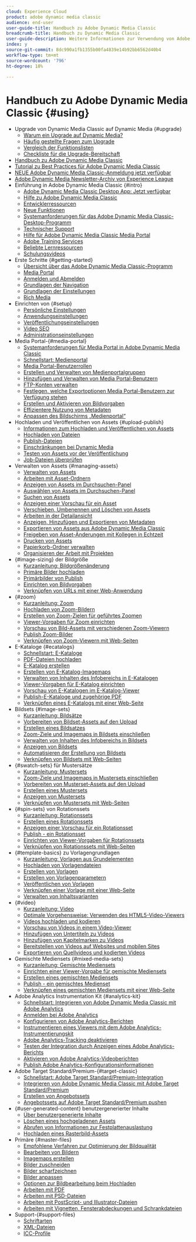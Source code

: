 ```yaml
---
cloud: Experience Cloud
product: adobe dynamic media classic
audience: end-user
user-guide-title: Handbuch zu Adobe Dynamic Media Classic
breadcrumb-title: Handbuch zu Dynamic Media Classic
user-guide-description: Weitere Informationen zur Verwendung von Adobe Dynamic Media Classic
index: y
source-git-commit: 8dc990a1fb1355b00fa4839e14b92bb6562d40b4
workflow-type: tm+mt
source-wordcount: '796'
ht-degree: 18%

---
```



# Handbuch zu Adobe Dynamic Media Classic {#using}

+ Upgrade von Dynamic Media Classic auf Dynamic Media {#upgrade}
   + [Warum ein Upgrade auf Dynamic Media?](upgrade.md)
   + [Häufig gestellte Fragen zum Upgrade](upgrade-faq.md)
   + [Vergleich der Funktionslisten](upgrade-feature-comparison.md)
   + [Checkliste für die Upgrade-Bereitschaft](upgrade-readiness.md)
+ [Handbuch zu Adobe Dynamic Media Classic](home.md)
+ [Tutorial zu Best Practices für Adobe Dynamic Media Classic](https://experienceleague.adobe.com/en/docs/experience-manager-learn/dynamic-media-classic-tutorial/overview)
+ [NEUE Adobe Dynamic Media Classic-Anmeldung jetzt verfügbar](new-ui-2020.md)
+ [Adobe Dynamic Media Newsletter-Archiv von Experience League](dynamic-media-newsletter.md)
+ Einführung in Adobe Dynamic Media Classic {#intro}
   + [Adobe Dynamic Media Classic Desktop App: Jetzt verfügbar](dynamic-media-classic-desktop-app.md)
   + [Hilfe zu Adobe Dynamic Media Classic](introduction.md)
   + [Entwicklerressourcen](developer-resources.md)
   + [Neue Funktionen](whats-new.md)
   + [Systemanforderungen für das Adobe Dynamic Media Classic-Desktop-Programm](system-requirements.md)
   + [Technischer Support](support.md)
   + [Hilfe für Adobe Dynamic Media Classic Media Portal](help-dmc-media-portal.md)
   + [Adobe Training Services](training-services.md)
   + [Beliebte Lernressourcen](popular-resources.md)
   + [Schulungsvideos](training-videos.md)
+ Erste Schritte {#getting-started}
   + [Übersicht über das Adobe Dynamic Media Classic-Programm](dmc-platform-overview.md)
   + [Media Portal](media-portal.md)
   + [Anmelden und Abmelden](signing-out.md)
   + [Grundlagen der Navigation](navigation-basics.md)
   + [Grundlagen der Einstellungen](setup-basics.md)
   + [Rich Media](rich-media.md)
+ Einrichten von {#setup}
   + [Persönliche Einstellungen](personal-setup.md)
   + [Anwendungseinstellungen](application-setup.md)
   + [Veröffentlichungseinstellungen](publish-setup.md)
   + [Video SEO](video-seo-search-engine-optimization.md)
   + [Administrationseinstellungen](administration-setup.md)
+ Media Portal-{#media-portal}
   + [Systemanforderungen für Media Portal in Adobe Dynamic Media Classic](system-requirements-media-portal.md)
   + [Schnellstart: Medienportal](quick-start-media-portal-administration.md)
   + [Media Portal-Benutzerrollen](media-portal-user-roles.md)
   + [Erstellen und Verwalten von Medienportalgruppen](creating-media-portal-groups.md)
   + [Hinzufügen und Verwalten von Media Portal-Benutzern](adding-media-portal-users.md)
   + [FTP-Konten verwalten](ftp-accounts.md)
   + [Festlegen, welche Exportoptionen Media Portal-Benutzern zur Verfügung stehen](specifying-export-options-available-media.md)
   + [Erstellen und Aktivieren von Bildvorgaben](creating-enabling-image-presets.md)
   + [Effizientere Nutzung von Metadaten](making-efficient-metadata.md)
   + [Anpassen des Bildschirms „Medienportal“](customizing-media-portal-screen.md)
+ Hochladen und Veröffentlichen von Assets {#upload-publish}
   + [Informationen zum Hochladen und Veröffentlichen von Assets](about-asset-upload-publish.md)
   + [Hochladen von Dateien](uploading-files.md)
   + [Publish-Dateien](publishing-files.md)
   + [Einschränkungen bei Dynamic Media](limitations.md)
   + [Testen von Assets vor der Veröffentlichung](testing-assets-making-them-public.md)
   + [Job-Dateien überprüfen](checking-job-files.md)
+ Verwalten von Assets {#managing-assets}
   + [Verwalten von Assets](about-managing-assets.md)
   + [Arbeiten mit Asset-Ordnern](asset-folders.md)
   + [Anzeigen von Assets im Durchsuchen-Panel](viewing-assets-browse-panel.md)
   + [Auswählen von Assets im Durchsuchen-Panel](selecting-assets-browse-panel.md)
   + [Suchen von Assets](searching-assets.md)
   + [Anzeigen einer Vorschau für ein Asset](previewing-asset.md)
   + [Verschieben, Umbenennen und Löschen von Assets](moving-renaming-deleting-assets.md)
   + [Arbeiten in der Detailansicht](detail-view.md)
   + [Anzeigen, Hinzufügen und Exportieren von Metadaten](viewing-adding-exporting-metadata.md)
   + [Exportieren von Assets aus Adobe Dynamic Media Classic](exporting-assets-from-dmc.md)
   + [Freigeben von Asset-Änderungen mit Kollegen in Echtzeit](sharing-asset-changes-peers-real.md)
   + [Drucken von Assets](printing-assets.md)
   + [Papierkorb-Ordner verwalten](trash-folder.md)
   + [Organisieren der Arbeit mit Projekten](organizing-projects.md)
+ {#image-sizing} der Bildgröße
   + [Kurzanleitung: Bildgrößenänderung](quick-start-image-sizing.md)
   + [Primäre Bilder hochladen](uploading-master-images.md)
   + [Primärbilder von Publish](publishing-master-images.md)
   + [Einrichten von Bildvorgaben](setting-image-presets.md)
   + [Verknüpfen von URLs mit einer Web-Anwendung](linking-urls-web-application.md)
+ {#zoom}
   + [Kurzanleitung: Zoom](quick-start-zoom.md)
   + [Hochladen von Zoom-Bildern](uploading-zoom-images.md)
   + [Erstellen von Zoom-Zielen für geführtes Zoomen](creating-zoom-targets-guided-zoom.md)
   + [Viewer-Vorgaben für Zoom einrichten](setting-zoom-viewer-presets.md)
   + [Vorschau von Bild-Assets mit verschiedenen Zoom-Viewern](previewing-image-assets-different-zoom.md)
   + [Publish Zoom-Bilder](publishing-zoom-images.md)
   + [Verknüpfen von Zoom-Viewern mit Web-Seiten](linking-zoom-viewers-web-pages.md)
+ E-Kataloge {#ecatalogs}
   + [Schnellstart: E-Kataloge](quick-start-ecatalog.md)
   + [PDF-Dateien hochladen](uploading-pdf-files.md)
   + [E-Katalog erstellen](creating-ecatalog.md)
   + [Erstellen von E-Katalog-Imagemaps](creating-ecatalog-image-maps.md)
   + [Verwalten von Inhalten des Infobereichs in E-Katalogen](info-panel-content-ecatalog.md)
   + [Viewer-Vorgaben für E-Katalog einrichten](setting-ecatalog-viewer-presets.md)
   + [Vorschau von E-Katalogen im E-Katalog-Viewer](previewing-ecatalogs-ecatalog-viewer.md)
   + [Publish-E-Kataloge und zugehörige PDF](publishing-ecatalogs-associated-pdfs.md)
   + [Verknüpfen eines E-Katalogs mit einer Web-Seite](linking-ecatalog-web-page.md)
+ Bildsets {#image-sets}
   + [Kurzanleitung: Bildsätze](quick-start-image-sets.md)
   + [Vorbereiten von Bildset-Assets auf den Upload](preparing-image-set-assets-upload.md)
   + [Erstellen eines Bildsatzes](creating-image-set.md)
   + [Zoom-Ziele und Imagemaps in Bildsets einschließen](including-zoom-targets-image-maps-image-sets.md)
   + [Verwalten von Inhalten des Infobereichs in Bildsets](info-panel-content-image-sets.md)
   + [Anzeigen von Bildsets](viewing-image-sets.md)
   + [Automatisieren der Erstellung von Bildsets](automated-image-set-generation.md)
   + [Verknüpfen von Bildsets mit Web-Seiten](linking-image-set-web-page.md)
+ {#swatch-sets} für Mustersätze
   + [Kurzanleitung: Mustersets](quick-start-swatch-sets.md)
   + [Zoom-Ziele und Imagemaps in Mustersets einschließen](including-zoom-targets-image-maps-swatch-sets.md)
   + [Vorbereiten von Musterset-Assets auf den Upload](preparing-swatch-set-assets-upload.md)
   + [Erstellen eines Mustersets](creating-swatch-set.md)
   + [Anzeigen von Mustersets](viewing-swatch-sets.md)
   + [Verknüpfen von Mustersets mit Web-Seiten](linking-swatch-set-web-page.md)
+ {#spin-sets} von Rotationssets
   + [Kurzanleitung: Rotationssets](quick-start-spin-sets.md)
   + [Erstellen eines Rotationssets](creating-spin-set.md)
   + [Anzeigen einer Vorschau für ein Rotationsset](previewing-spin-set.md)
   + [Publish - ein Rotationsset](publishing-spin-set.md)
   + [Einrichten von Viewer-Vorgaben für Rotationssets](setting-spin-set-viewer-presets.md)
   + [Verknüpfen von Rotationssets mit Web-Seiten](linking-spin-set-web-page.md)
+ {#template-basics} zu Vorlagengrundlagen
   + [Kurzanleitung: Vorlagen aus Grundelementen](quick-start-template-basics.md)
   + [Hochladen von Vorlagendateien](uploading-template-files.md)
   + [Erstellen von Vorlagen](creating-template.md)
   + [Erstellen von Vorlagenparametern](creating-template-parameters.md)
   + [Veröffentlichen von Vorlagen](publishing-templates.md)
   + [Verknüpfen einer Vorlage mit einer Web-Seite](linking-template-web-page.md)
   + [Verwalten von Inhaltsvarianten](content-variations.md)
+ {#video}
   + [Kurzanleitung: Video](quick-start-video.md)
   + [Optimale Vorgehensweise: Verwenden des HTML5-Video-Viewers](best-practice-using-html5-video.md)
   + [Videos hochladen und kodieren](uploading-encoding-videos.md)
   + [Vorschau von Videos in einem Video-Viewer](previewing-videos-video-viewer.md)
   + [Hinzufügen von Untertiteln zu Videos](adding-captions-video.md)
   + [Hinzufügen von Kapitelmarken zu Videos](adding-chapter-markers-video.md)
   + [Bereitstellen von Videos auf Websites und mobilen Sites](deploying-video-websites-mobile-sites.md)
   + [Exportieren von Quellvideos und kodierten Videos](exporting-source-encoded-videos.md)
+ Gemischte Mediensets {#mixed-media-sets}
   + [Kurzanleitung: Gemischte Mediensets](quick-start-mixed-media-sets.md)
   + [Einrichten einer Viewer-Vorgabe für gemischte Mediensets](setting-mixed-media-set-viewer.md)
   + [Erstellen eines gemischten Mediensets](creating-mixed-media-set.md)
   + [Publish - ein gemischtes Medienset](publishing-mixed-media-set.md)
   + [Verknüpfen eines gemischten Mediensets mit einer Web-Seite](linking-mixed-media-set-web.md)
+ Adobe Analytics Instrumentation Kit {#analytics-kit}
   + [Schnellstart: Integrieren von Adobe Dynamic Media Classic mit Adobe Analytics](quick-start-integrating-dmc-analytics.md)
   + [Anmelden bei Adobe Analytics](log-analytics.md)
   + [Konfigurieren von Adobe Analytics-Berichten](configuring-analytics-reports.md)
   + [Instrumentieren eines Viewers mit dem Adobe Analytics-Instrumentierungskit](instrumenting-viewer-using-analytics-instrumentation.md)
   + [Adobe Analytics-Tracking deaktivieren](disabling-analytics-tracking.md)
   + [Testen der Integration durch Anzeigen eines Adobe Analytics-Berichts](testing-integration-viewing-analytics-report.md)
   + [Aktivieren von Adobe Analytics-Videoberichten](enabling-analytics-video-reports.md)
   + [Publish Adobe Analytics-Konfigurationsinformationen](publishing-analytics-configuration-information.md)
+ Adobe Target Standard/Premium-{#target-classic}
   + [Schnellstart: Adobe Target Standard/Premium-Integration](quick-start-target-integration.md)
   + [Integrieren von Adobe Dynamic Media Classic mit Adobe Target Standard/Premium](integrating-dmc-with-target.md)
   + [Erstellen von Angebotssets](creating-offer-set.md)
   + [Angebotssets auf Adobe Target Standard/Premium pushen](pushing-offer-sets-target.md)
+ {#user-generated-content} benutzergenerierter Inhalte
   + [Über benutzergenerierte Inhalte](about-ugc.md)
   + [Löschen eines hochgeladenen Assets](deleting-uploaded-asset.md)
   + [Abrufen von Informationen zur Festplattenauslastung](getting-disk-usage-information.md)
   + [Hochladen eines Rasterbild-Assets](uploading-image-asset-or-vector.md)
+ Primäre {#master-files}
   + [Empfohlene Verfahren zur Optimierung der Bildqualität](best-practices-optimizing-quality-images.md)
   + [Bearbeiten von Bildern](editing-images.md)
   + [Imagemaps erstellen](creating-image-maps.md)
   + [Bilder zuschneiden](cropping-image.md)
   + [Bilder scharfzeichnen](sharpening-image.md)
   + [Bilder anpassen](adjusting-image.md)
   + [Optionen zur Bildbearbeitung beim Hochladen](image-editing-options-upload.md)
   + [Arbeiten mit PDF](pdfs.md)
   + [Arbeiten mit PSD-Dateien](psd-files.md)
   + [Arbeiten mit PostScript- und Illustrator-Dateien](postscript-illustrator-files.md)
   + [Arbeiten mit Vignetten, Fensterabdeckungen und Schrankdateien](vignette-window-covering-cabinet-files.md)
+ Support-{#support-files}
   + [Schriftarten](fonts.md)
   + [XML-Dateien](xml-files.md)
   + [ICC-Profile](icc-profiles.md)
